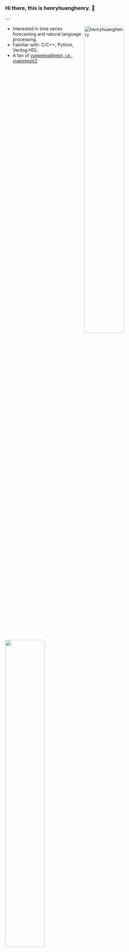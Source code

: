 ### Hi there, this is henryhuanghenry. 👋
--

<img align="right" width="50%" src="https://github-readme-stats.vercel.app/api?username=henryhuanghenry&show_icons=true&theme=gotham" alt="henryhuanghenry" />

- Interested in time series forecasting and natural language processing. 
- Familiar with: C/C++, Python, Verilog HDL. 
- A fan of [vuepress@next, i.e., vuepressV2](https://github.com/vuepress/vuepress-next)


<img src="https://stats.justsong.cn/api/zhihu?username=Mr.HenryHuang&theme=dark"  style="box-shadow:none !important" width="50%"/>

  
 <!--![](https://github-readme-stats.vercel.app/api?username=henryhuanghenry)-->

<!--
**henryhuanghenry/henryhuanghenry** is a ✨ _special_ ✨ repository because its `README.md` (this file) appears on your GitHub profile.

Here are some ideas to get you started:

- 🔭 I’m currently working on ...
- 🌱 I’m currently learning ...
- 👯 I’m looking to collaborate on ...
- 🤔 I’m looking for help with ...
- 💬 Ask me about ...
- 📫 How to reach me: ...
- 😄 Pronouns: ...
- ⚡ Fun fact: ...
-->
